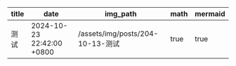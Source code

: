 | title | date                      | img_path                       | math | mermaid |
| ----- | ------------------------- | ------------------------------ | ---- | ------- |
| 测试    | 2024-10-23 22:42:00 +0800 | /assets/img/posts/204-10-13-测试 | true | true    |
